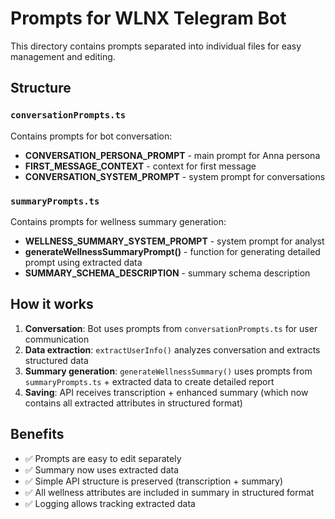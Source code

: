 # Prompts for WLNX Telegram Bot

This directory contains prompts separated into individual files for easy management and editing.

## Structure

### `conversationPrompts.ts`
Contains prompts for bot conversation:
- **CONVERSATION_PERSONA_PROMPT** - main prompt for Anna persona
- **FIRST_MESSAGE_CONTEXT** - context for first message
- **CONVERSATION_SYSTEM_PROMPT** - system prompt for conversations

### `summaryPrompts.ts`
Contains prompts for wellness summary generation:
- **WELLNESS_SUMMARY_SYSTEM_PROMPT** - system prompt for analyst
- **generateWellnessSummaryPrompt()** - function for generating detailed prompt using extracted data
- **SUMMARY_SCHEMA_DESCRIPTION** - summary schema description

## How it works

1. **Conversation**: Bot uses prompts from `conversationPrompts.ts` for user communication
2. **Data extraction**: `extractUserInfo()` analyzes conversation and extracts structured data
3. **Summary generation**: `generateWellnessSummary()` uses prompts from `summaryPrompts.ts` + extracted data to create detailed report
4. **Saving**: API receives transcription + enhanced summary (which now contains all extracted attributes in structured format)

## Benefits

- ✅ Prompts are easy to edit separately
- ✅ Summary now uses extracted data
- ✅ Simple API structure is preserved (transcription + summary)
- ✅ All wellness attributes are included in summary in structured format
- ✅ Logging allows tracking extracted data
